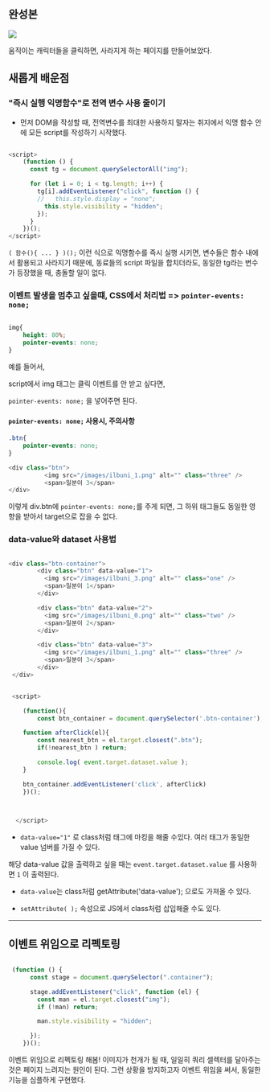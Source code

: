 ## 완성본

![](https://velog.velcdn.com/images/gil0127/post/2fb0f411-b61a-4a9d-b151-9df96cbf97a8/image.gif)


움직이는 캐릭터들을 클릭하면, 사라지게 하는 페이지를 만들어보았다.

## 새롭게 배운점

### "즉시 실행 익명함수"로 전역 변수 사용 줄이기 

- 먼저 DOM을 작성할 때, 전역변수를 최대한 사용하지 말자는 취지에서 익명 함수 안에 모든 script를 작성하기 시작했다.

```js

<script>
    (function () {
      const tg = document.querySelectorAll("img");

      for (let i = 0; i < tg.length; i++) {
        tg[i].addEventListener("click", function () {
        //   this.style.display = "none";
          this.style.visibility = "hidden";
        });
      }
    })();
</script>

```

`( 함수(){ ... } )();` 이런 식으로 익명함수를 즉시 실행 시키면, 변수들은 함수 내에서 활용되고 사라지기 때문에, 동료들의 script 파일을 합치더라도, 동일한 tg라는 변수가 등장했을 때, 충돌할 일이 없다.

### 이벤트 발생을 멈추고 싶을떄, CSS에서 처리법 => `pointer-events: none;`

```css

img{
    height: 80%;
    pointer-events: none;
}

```

예를 들어서,

script에서 img 태그는 클릭 이벤트를 안 받고 싶다면,

`pointer-events: none;`  을 넣어주면 된다.

#### `pointer-events: none;` 사용시, 주의사항

```css
.btn{
    pointer-events: none;
}

```


```js
<div class="btn">
          <img src="/images/ilbuni_1.png" alt="" class="three" />
          <span>일분이 3</span>
</div>

```

이렇게 div.btn에 `pointer-events: none;`를 주게 되면, 그 하위 태그들도 동일한 영향을 받아서 target으로 잡을 수 없다.


### data-value와 dataset 사용법

```js

<div class="btn-container">
        <div class="btn" data-value="1">
          <img src="/images/ilbuni_3.png" alt="" class="one" />
          <span>일분이 1</span>
        </div>

        <div class="btn" data-value="2">
          <img src="/images/ilbuni_0.png" alt="" class="two" />
          <span>일분이 2</span>
        </div>

        <div class="btn" data-value="3">
          <img src="/images/ilbuni_1.png" alt="" class="three" />
          <span>일분이 3</span>
        </div>
 </div>

```

```js

 <script>

    (function(){
        const btn_container = document.querySelector('.btn-container');

    function afterClick(el){
        const nearest_btn = el.target.closest(".btn");
        if(!nearest_btn ) return;

        console.log( event.target.dataset.value );
    }

    btn_container.addEventListener('click', afterClick)
    })();

   

  </script>

```

- `data-value="1"` 로 class처럼 태그에 마킹을 해줄 수있다. 여러 태그가 동일한 value 넘버를 가질 수 있다.

해당 data-value 값을 출력하고 싶을 때는 `event.target.dataset.value` 를 사용하면 `1` 이 출력된다.

- `data-value`는 class처럼 getAttribute('data-value'); 으로도 가져올 수 있다.

- `setAttribute( );` 속성으로 JS에서 class처럼 삽입해줄 수도 있다.

------------------

## 이벤트 위임으로 리펙토링

```js

 (function () {
      const stage = document.querySelector(".container");

      stage.addEventListener("click", function (el) {
        const man = el.target.closest("img");
        if (!man) return;

        man.style.visibility = "hidden";

      });
    })();

```

이벤트 위임으로 리펙토링 해봄!
이미지가 천개가 될 때, 일일히 쿼리 셀렉터를 달아주는 것은 페이지 느려지는 원인이 된다.
그런 상황을 방지하고자 이벤트 위임을 써서, 동일한 기능을 심플하게 구현했다.
